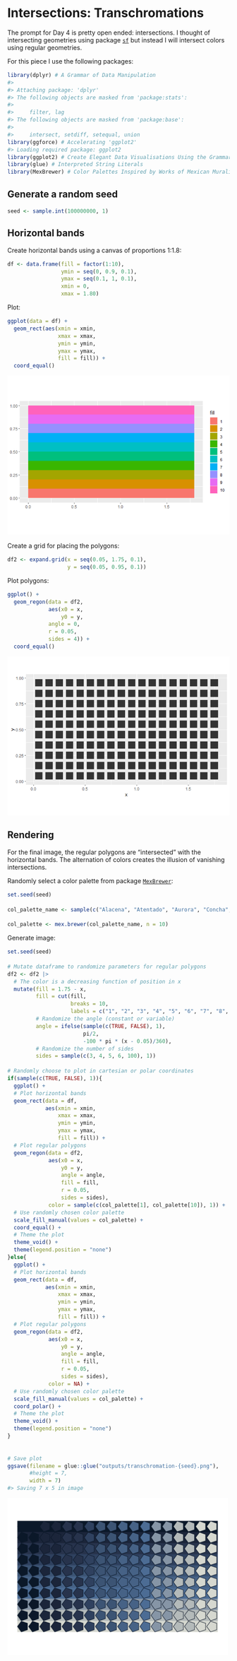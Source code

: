 
<!-- README.md is generated from README.Rmd. Please edit that file -->

# Intersections: Transchromations

<!-- badges: start -->
<!-- badges: end -->

The prompt for Day 4 is pretty open ended: intersections. I thought of
intersecting geometries using package [`sf`]() but instead I will
intersect colors using regular geometries.

For this piece I use the following packages:

``` r
library(dplyr) # A Grammar of Data Manipulation
#> 
#> Attaching package: 'dplyr'
#> The following objects are masked from 'package:stats':
#> 
#>     filter, lag
#> The following objects are masked from 'package:base':
#> 
#>     intersect, setdiff, setequal, union
library(ggforce) # Accelerating 'ggplot2'
#> Loading required package: ggplot2
library(ggplot2) # Create Elegant Data Visualisations Using the Grammar of Graphics
library(glue) # Interpreted String Literals
library(MexBrewer) # Color Palettes Inspired by Works of Mexican Muralists 
```

## Generate a random seed

``` r
seed <- sample.int(100000000, 1)
```

## Horizontal bands

Create horizontal bands using a canvas of proportions 1:1.8:

``` r
df <- data.frame(fill = factor(1:10),
                 ymin = seq(0, 0.9, 0.1), 
                 ymax = seq(0.1, 1, 0.1),
                 xmin = 0,
                 xmax = 1.80)
```

Plot:

``` r
ggplot(data = df) +
  geom_rect(aes(xmin = xmin, 
                xmax = xmax,
                ymin = ymin,
                ymax = ymax,
                fill = fill)) + 
  coord_equal()
```

![](README_files/figure-gfm/unnamed-chunk-4-1.png)<!-- -->

Create a grid for placing the polygons:

``` r
df2 <- expand.grid(x = seq(0.05, 1.75, 0.1),
                   y = seq(0.05, 0.95, 0.1))
```

Plot polygons:

``` r
ggplot() +
  geom_regon(data = df2,
             aes(x0 = x,
                 y0 = y,
             angle = 0,
             r = 0.05,
             sides = 4)) + 
  coord_equal()
```

![](README_files/figure-gfm/unnamed-chunk-6-1.png)<!-- -->

## Rendering

For the final image, the regular polygons are “intersected” with the
horizontal bands. The alternation of colors creates the illusion of
vanishing intersections.

Randomly select a color palette from package
[`MexBrewer`](https://paezha.github.io/MexBrewer/):

``` r
set.seed(seed)

col_palette_name <- sample(c("Alacena", "Atentado", "Aurora", "Concha", "Frida", "Huida", "Maiz", "Ofrenda", "Revolucion", "Ronda", "Taurus1", "Taurus2", "Tierra", "Vendedora"), 1)

col_palette <- mex.brewer(col_palette_name, n = 10)
```

Generate image:

``` r
set.seed(seed)

# Mutate dataframe to randomize parameters for regular polygons
df2 <- df2 |>
  # The color is a decreasing function of position in x
  mutate(fill = 1.75 - x,
         fill = cut(fill, 
                    breaks = 10,
                    labels = c("1", "2", "3", "4", "5", "6", "7", "8", "9", "10")),
         # Randomize the angle (constant or variable)
         angle = ifelse(sample(c(TRUE, FALSE), 1), 
                        pi/2, 
                        -100 * pi * (x - 0.05)/360),
         # Randomize the number of sides
         sides = sample(c(3, 4, 5, 6, 100), 1))

# Randomly choose to plot in cartesian or polar coordinates
if(sample(c(TRUE, FALSE), 1)){
  ggplot() +
  # Plot horizontal bands
  geom_rect(data = df,
            aes(xmin = xmin, 
                xmax = xmax,
                ymin = ymin,
                ymax = ymax,
                fill = fill)) +
  # Plot regular polygons
  geom_regon(data = df2, 
             aes(x0 = x,
                 y0 = y,
                 angle = angle,
                 fill = fill,
                 r = 0.05,
                 sides = sides),
             color = sample(c(col_palette[1], col_palette[10]), 1)) + 
  # Use randomly chosen color palette
  scale_fill_manual(values = col_palette) +
  coord_equal() + 
  # Theme the plot
  theme_void() +
  theme(legend.position = "none")
}else{
  ggplot() +
  # Plot horizontal bands
  geom_rect(data = df,
            aes(xmin = xmin, 
                xmax = xmax,
                ymin = ymin,
                ymax = ymax,
                fill = fill)) +
  # Plot regular polygons
  geom_regon(data = df2, 
             aes(x0 = x,
                 y0 = y,
                 angle = angle,
                 fill = fill,
                 r = 0.05,
                 sides = sides),
             color = NA) + 
  # Use randomly chosen color palette
  scale_fill_manual(values = col_palette) +
  coord_polar() + 
  # Theme the plot
  theme_void() +
  theme(legend.position = "none")
}


# Save plot
ggsave(filename = glue::glue("outputs/transchromation-{seed}.png"),
       #height = 7,
       width = 7)
#> Saving 7 x 5 in image
```

<img src="outputs/transchromation-33098104.png" width="500px" />
